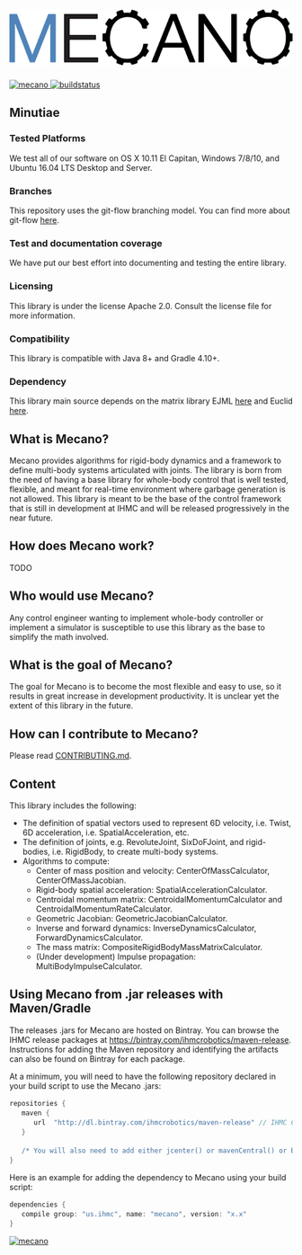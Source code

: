 # ![Mecano](logo/Mecano.png)
[ ![mecano](https://api.bintray.com/packages/ihmcrobotics/maven-release/mecano/images/download.svg) ](https://bintray.com/ihmcrobotics/maven-release/mecano/_latestVersion)
[ ![buildstatus](https://bamboo.ihmc.us/plugins/servlet/wittified/build-status/LIBS-MECANO)](https://bamboo.ihmc.us/plugins/servlet/wittified/build-status/LIBS-MECANO)

## Minutiae

### Tested Platforms
We test all of our software on OS X 10.11 El Capitan, Windows 7/8/10, and Ubuntu 16.04 LTS Desktop and Server.

### Branches
This repository uses the git-flow branching model. You can find more about git-flow [here](https://www.atlassian.com/git/tutorials/comparing-workflows/feature-branch-workflow).

### Test and documentation coverage
We have put our best effort into documenting and testing the entire library. 

### Licensing
This library is under the license Apache 2.0. Consult the license file for more information.

### Compatibility
This library is compatible with Java 8+ and Gradle 4.10+.

### Dependency
This library main source depends on the matrix library EJML [here](http://ejml.org/) and Euclid [here](https://github.com/ihmcrobotics/euclid).

## What is Mecano?
Mecano provides algorithms for rigid-body dynamics and a framework to define multi-body systems articulated with joints.
The library is born from the need of having a base library for whole-body control that is well tested, flexible, and meant for real-time environment where garbage generation is not allowed.
This library is meant to be the base of the control framework that is still in development at IHMC and will be released progressively in the near future.

## How does Mecano work?
TODO

## Who would use Mecano?
Any control engineer wanting to implement whole-body controller or implement a simulator is susceptible to use this library as the base to simplify the math involved.

## What is the goal of Mecano?
The goal for Mecano is to become the most flexible and easy to use, so it results in great increase in development productivity. 
It is unclear yet the extent of this library in the future.

## How can I contribute to Mecano?
Please read [CONTRIBUTING.md](https://github.com/ihmcrobotics/mecano/blob/develop/CONTRIBUTING.md).

## Content
This library includes the following:
- The definition of spatial vectors used to represent 6D velocity, i.e. Twist, 6D acceleration, i.e. SpatialAcceleration, etc.
- The definition of joints, e.g. RevoluteJoint, SixDoFJoint, and rigid-bodies, i.e. RigidBody, to create multi-body systems.
- Algorithms to compute:
	- Center of mass position and velocity: CenterOfMassCalculator, CenterOfMassJacobian.
	- Rigid-body spatial acceleration: SpatialAccelerationCalculator.
	- Centroidal momentum matrix: CentroidalMomentumCalculator and CentroidalMomentumRateCalculator.
	- Geometric Jacobian: GeometricJacobianCalculator.
	- Inverse and forward dynamics: InverseDynamicsCalculator, ForwardDynamicsCalculator.
	- The mass matrix: CompositeRigidBodyMassMatrixCalculator.
	- (Under development) Impulse propagation: MultiBodyImpulseCalculator.

## Using Mecano from .jar releases with Maven/Gradle
The releases .jars for Mecano are hosted on Bintray.
You can browse the IHMC release packages at https://bintray.com/ihmcrobotics/maven-release.
Instructions for adding the Maven repository and identifying the artifacts can also be found on Bintray for each package.

At a minimum, you will need to have the following repository declared in your build script to use the Mecano .jars:

```gradle
repositories {
   maven {
      url  "http://dl.bintray.com/ihmcrobotics/maven-release" // IHMC Code releases
   }

   /* You will also need to add either jcenter() or mavenCentral() or both, depending on your preference */
}
```

Here is an example for adding the dependency to Mecano using your build script:

```gradle
dependencies {
   compile group: "us.ihmc", name: "mecano", version: "x.x"
}
```
[ ![mecano](https://api.bintray.com/packages/ihmcrobotics/maven-release/mecano/images/download.svg) ](https://bintray.com/ihmcrobotics/maven-release/mecano/_latestVersion)
